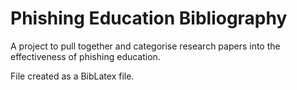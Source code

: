 # Phishing Education Bibliography
A project to pull together and categorise research papers into the effectiveness of phishing education. 

File created as a BibLatex file. 

